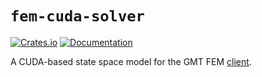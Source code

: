 # `fem-cuda-solver`

[![Crates.io](https://img.shields.io/crates/v/fem-cuda-solver.svg)](https://crates.io/crates/fem-cuda-solver)
[![Documentation](https://docs.rs/fem-cuda-solver/badge.svg)](https://docs.rs/fem-cuda-solver/)

A CUDA-based state space model for the GMT FEM [client](https://crates.io/crates/gmt_dos-clients_fem).
